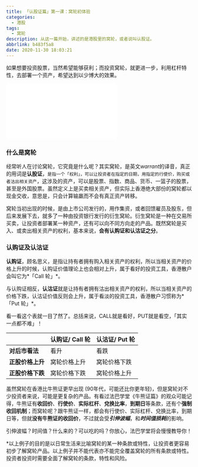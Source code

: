 ```yaml
---
title: 「认股证篇」第一课：窝轮初体验
categories:
  - 港股
tags:
  - 窝轮
description: 从这一篇开始，讲述的是港股里的窝轮，或者说叫认股证。
abbrlink: b483f5a8
date: 2020-11-30 18:03:21
---
```



如果想要投资股票，当然希望能够获利；而投资窝轮，就更进一步，利用杠杆特性，去部署一个资产，希望达到以少博大的效果。

<div class="bilibili">
    <iframe src="//player.bilibili.com/player.html?aid=500263650&bvid=BV11K411G7G7&cid=258317646&page=1" scrolling="no" border="0" frameborder="no" framespacing="0" allowfullscreen="true"> </iframe>
</div>

### 什么是窝轮

经常听人在讨论窝轮，它究竟是什么呢？其实窝轮，是英文*warrant*的译音，真正的用词是**认股证**，`是指一个「权利」，可以让投资者在指定的日期，用指定的行使价，购买或者沽出相关资产`，这涉及的资产，可以是股票、指数、商品、货币、一篮子的股票，甚至是外国股票。虽然定义上是买卖相关资产，但实际上香港绝大部份的窝轮都以现金交收，意思是，只会计算输羸而不会有真正资产转移。

窝轮当初出现的时候，是由上市公司发行的，用作集资，或者回馈雇员及股东，但后来发展下去，就多了一种由投资银行发行的衍生窝轮。衍生窝轮是一种在交易所买卖，让投资者部署某一种资产，还有可以向不同方向走的产品。既然窝轮是买入、或卖出相关资产的权利，基本来说，**会有认购证和认沽证之分**。

### 认购证及认沽证

**认购证**，顾名思义，是指让持有者拥有购入相关资产的权利，所以当相关资产的价格上升的时候，认购证价值理论上也会相对上升，属于看好的投资工具，香港散户会叫它为*「Call 轮」*。

与认购证相反，**认沽证**就是让持有者拥有沽出相关资产的权利，所以当相关资产的价格下跌，认沽证价值反则会上升，属于看淡的投资工具，香港散户习惯称为*「Put 轮」*。

看一看这个表就一目了然了。总括来说，CALL就是看好，PUT就是看空，「其实一点都不难」！

|                  | 认购证/ Call 轮 | 认沽证/ Put 轮 |
| :--------------- | :-------------- | :------------- |
| **对后市看法**   | 看升            | 看跌           |
| **正股价格上升** | 窝轮价格上升    | 窝轮价格下跌   |
| **正股价格下跌** | 窝轮价格下跌    | 窝轮价格上升   |

 

虽然窝轮在香港比牛熊证更早出现 (90年代，可能还比你更年轻)，但是窝轮对不少投资者来说，可能是更复杂的产品。有看过法巴学堂《牛熊证篇》的观众可能记得，牛熊证有**收回价**、**行使价**、**实际杠杆**、**兌换比率**，**到期日**等条款，还有个**强制收回机制**；而窝轮呢？跟牛熊证一样，都会有行使价、实际杠杆、兌换比率，到期日等，但就**没有牛熊证的收回价**，不过就会受***引伸波幅***，和***时间值损耗***的影响。

引伸波幅？时间值？什么来的？可以吃的吗？你放心，法巴学堂将会慢慢教导你！

*以上例子的目的是以日常生活来比喻窝轮的某一种条款或特性，让投资者更容易初步了解窝轮产品。以上例子并不能代表亦不能完全覆盖窝轮的所有条款或特性。投资者投资时需要全面了解窝轮的条款，特性和风险。